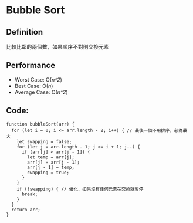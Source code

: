 Bubble Sort
===

## Definition
比較比鄰的兩個數，如果順序不對則交換元素

## Performance
* Worst Case: O(*n^2*)
* Best Case: O(*n*)
* Average Case: O(*n^2*)

## Code:
```
function bubbleSort(arr) {
  for (let i = 0; i <= arr.length - 2; i++) { // 最後一個不用排序，必為最大
    let swapping = false;
    for (let j = arr.length - 1; j >= i + 1; j--) {
      if (arr[j] < arr[j - 1]) {
        let temp = arr[j];
        arr[j] = arr[j - 1];
        arr[j - 1] = temp;
        swapping = true;
      }
    }
    if (!swapping) { // 優化，如果沒有任何元素在交換就暫停
      break;
    }
  }
  return arr;
}
```